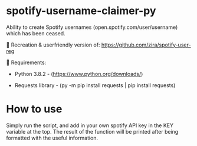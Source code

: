 # spotify-username-claimer-py
Ability to create Spotify usernames (open.spotify.com/user/username) which has been ceased.

🎉 Recreation & userfriendly version of: https://github.com/zira/spotify-user-reg

🎨 Requirements:

- Python 3.8.2 - (https://www.python.org/downloads/)

- Requests library - (py -m pip install requests | pip install requests)


# How to use
Simply run the script, and add in your own spotify API key in the KEY variable at the top.
The result of the function will be printed after being formatted with the useful information.

